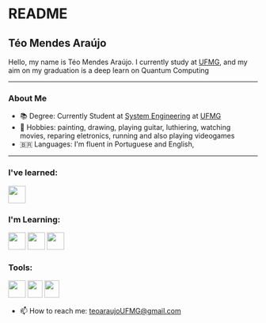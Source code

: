 # README
## Téo Mendes Araújo 
Hello, my name is Téo Mendes Araújo. I currently study at [UFMG](https://ufmg.br/), and my aim on my graduation is a deep learn on Quantum Computing

---
### About Me
- 📚 Degree: Currently Student at [System Engineering](https://geesufmg.com/) at [UFMG](https://ufmg.br/) 
- 🎨 Hobbies: painting, drawing, playing guitar, luthiering, watching movies, reparing eletronics, running and also playing videogames
- 🇧🇷 Languages: I'm fluent in Portuguese and English,
---

### I've learned:
<img src ="https://www.svgrepo.com/show/349446/markdown.svg" width="35" height="35"/>          

### I'm Learning:
<img src="https://cdn.jsdelivr.net/gh/devicons/devicon@latest/icons/c/c-original.svg" width="35" height="35"/> <img src="https://cdn.jsdelivr.net/gh/devicons/devicon@latest/icons/linux/linux-original.svg" width="35" height="35"/> <img src="https://cdn.jsdelivr.net/gh/devicons/devicon@latest/icons/cplusplus/cplusplus-original.svg" width="35" height="35"/>

### Tools: 
<img src="https://cdn.jsdelivr.net/gh/devicons/devicon@latest/icons/nixos/nixos-original.svg" width="35" height="35"/> <img src="https://upload.wikimedia.org/wikipedia/commons/1/10/2023_Obsidian_logo.svg"  width="30" height="35"/> <img src="https://cdn.jsdelivr.net/gh/devicons/devicon@latest/icons/windows8/windows8-original.svg" width="30" height="35"/>

- 📫 How to reach me: teoaraujoUFMG@gmail.com
